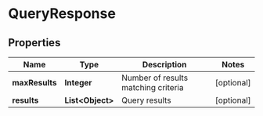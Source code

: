 
# QueryResponse

## Properties
Name | Type | Description | Notes
------------ | ------------- | ------------- | -------------
**maxResults** | **Integer** | Number of results matching criteria |  [optional]
**results** | **List&lt;Object&gt;** | Query results |  [optional]



